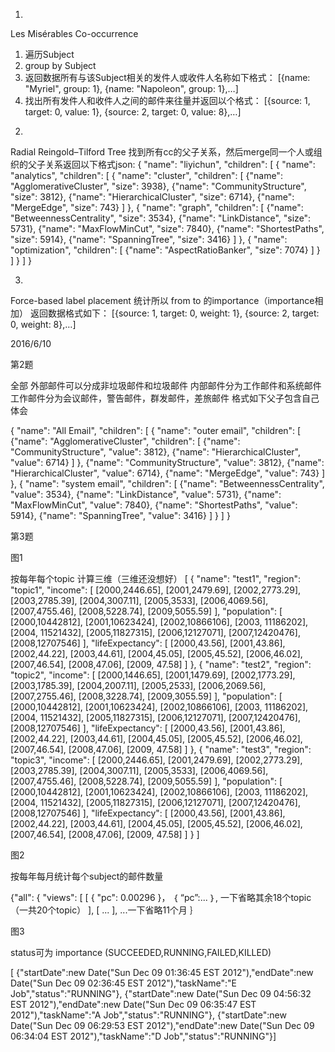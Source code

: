 1.
Les Misérables Co-occurrence
1)	遍历Subject
2)	group by Subject
3)	返回数据所有与该Subject相关的发件人或收件人名称如下格式：
[{name: "Myriel", group: 1}, {name: "Napoleon", group: 1},…]
4)	找出所有发件人和收件人之间的邮件来往量并返回以个格式：
[{source: 1, target: 0, value: 1}, {source: 2, target: 0, value: 8},…]
	
2. 
Radial Reingold–Tilford Tree
找到所有cc的父子关系，然后merge同一个人或组织的父子关系返回以下格式json:
{
 "name": "liyichun",
 "children": [
  {
   "name": "analytics",
   "children": [
    {
     "name": "cluster",
     "children": [
      {"name": "AgglomerativeCluster", "size": 3938},
      {"name": "CommunityStructure", "size": 3812},
      {"name": "HierarchicalCluster", "size": 6714},
      {"name": "MergeEdge", "size": 743}
     ]
    },
    {
     "name": "graph",
     "children": [
      {"name": "BetweennessCentrality", "size": 3534},
      {"name": "LinkDistance", "size": 5731},
      {"name": "MaxFlowMinCut", "size": 7840},
      {"name": "ShortestPaths", "size": 5914},
      {"name": "SpanningTree", "size": 3416}
     ]
    },
    {
     "name": "optimization",
     "children": [
      {"name": "AspectRatioBanker", "size": 7074}
     ]
    }
   ]
  }
 ]
}


3. 
Force-based label placement
统计所以	from to 的importance（importance相加）
返回数据格式如下：
[{source: 1, target: 0, weight: 1}, {source: 2, target: 0, weight: 8},…]








2016/6/10


第2题

全部
外部邮件可以分成非垃圾邮件和垃圾邮件
内部邮件分为工作邮件和系统邮件
工作邮件分为会议邮件，警告邮件，群发邮件，差旅邮件
格式如下父子包含自己体会

{
  "name": "All Email",
  "children": [
    {
      "name": "outer email",
      "children": [
          {"name": "AgglomerativeCluster",
           "children": [
             {"name": "CommunityStructure", "value": 3812},
             {"name": "HierarchicalCluster", "value": 6714}
           ]
          },
          {"name": "CommunityStructure", "value": 3812},
          {"name": "HierarchicalCluster", "value": 6714},
          {"name": "MergeEdge", "value": 743}
        ]
    },
    {
      "name": "system email",
      "children": [
        {"name": "BetweennessCentrality", "value": 3534},
        {"name": "LinkDistance", "value": 5731},
        {"name": "MaxFlowMinCut", "value": 7840},
        {"name": "ShortestPaths", "value": 5914},
        {"name": "SpanningTree", "value": 3416}
      ]
    }
  ]
}



第3题

图1 

按每年每个topic 计算三维（三维还没想好）
[
  {
    "name": "test1",
    "region": "topic1",
    "income": [
      [2000,2446.65],
      [2001,2479.69],
      [2002,2773.29],
      [2003,2785.39],
      [2004,3007.11],
      [2005,3533],
      [2006,4069.56],
      [2007,4755.46],
      [2008,5228.74],
      [2009,5055.59]
    ],
    "population": [
      [2000,10442812],
      [2001,10623424],
      [2002,10866106],
      [2003, 11186202],
      [2004, 11521432],
      [2005,11827315],
      [2006,12127071],
      [2007,12420476],
      [2008,12707546]
    ],
    "lifeExpectancy": [
      [2000,43.56],
      [2001,43.86],
      [2002,44.22],
      [2003,44.61],
      [2004,45.05],
      [2005,45.52],
      [2006,46.02],
      [2007,46.54],
      [2008,47.06],
      [2009, 47.58]
    ]
  },
  {
    "name": "test2",
    "region": "topic2",
    "income": [
      [2000,1446.65],
      [2001,1479.69],
      [2002,1773.29],
      [2003,1785.39],
      [2004,2007.11],
      [2005,2533],
      [2006,2069.56],
      [2007,2755.46],
      [2008,3228.74],
      [2009,3055.59]
    ],
    "population": [
      [2000,10442812],
      [2001,10623424],
      [2002,10866106],
      [2003, 11186202],
      [2004, 11521432],
      [2005,11827315],
      [2006,12127071],
      [2007,12420476],
      [2008,12707546]
    ],
    "lifeExpectancy": [
      [2000,43.56],
      [2001,43.86],
      [2002,44.22],
      [2003,44.61],
      [2004,45.05],
      [2005,45.52],
      [2006,46.02],
      [2007,46.54],
      [2008,47.06],
      [2009, 47.58]
    ]
  },
  {
    "name": "test3",
    "region": "topic3",
    "income": [
      [2000,2446.65],
      [2001,2479.69],
      [2002,2773.29],
      [2003,2785.39],
      [2004,3007.11],
      [2005,3533],
      [2006,4069.56],
      [2007,4755.46],
      [2008,5228.74],
      [2009,5055.59]
    ],
    "population": [
      [2000,10442812],
      [2001,10623424],
      [2002,10866106],
      [2003, 11186202],
      [2004, 11521432],
      [2005,11827315],
      [2006,12127071],
      [2007,12420476],
      [2008,12707546]
    ],
    "lifeExpectancy": [
      [2000,43.56],
      [2001,43.86],
      [2002,44.22],
      [2003,44.61],
      [2004,45.05],
      [2005,45.52],
      [2006,46.02],
      [2007,46.54],
      [2008,47.06],
      [2009, 47.58]
    ]
  }
]


图2

按每年每月统计每个subject的邮件数量

{"all": {
  "views": [
    [
      {
        "pc": 0.00296
      }，
     ｛
     	“pc”:...
      ｝,
      一下省略其余18个topic（一共20个topic）
    ],
    [
    	...
    ],
    ...一下省略11个月
｝

图3

status可为 importance (SUCCEEDED,RUNNING,FAILED,KILLED)

[
    {"startDate":new Date("Sun Dec 09 01:36:45 EST 2012"),"endDate":new Date("Sun Dec 09 02:36:45 EST 2012"),"taskName":"E Job","status":"RUNNING"},
    {"startDate":new Date("Sun Dec 09 04:56:32 EST 2012"),"endDate":new Date("Sun Dec 09 06:35:47 EST 2012"),"taskName":"A Job","status":"RUNNING"},
    {"startDate":new Date("Sun Dec 09 06:29:53 EST 2012"),"endDate":new Date("Sun Dec 09 06:34:04 EST 2012"),"taskName":"D Job","status":"RUNNING"}]






















